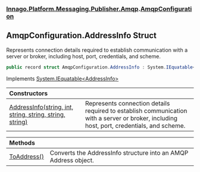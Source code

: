 ### [Innago\.Platform\.Messaging\.Publisher\.Amqp](../../index.md 'Innago\.Platform\.Messaging\.Publisher\.Amqp').[AmqpConfiguration](../index.md 'Innago\.Platform\.Messaging\.Publisher\.Amqp\.AmqpConfiguration')

## AmqpConfiguration\.AddressInfo Struct

Represents connection details required to establish communication
with a server or broker, including host, port, credentials, and scheme\.

```csharp
public record struct AmqpConfiguration.AddressInfo : System.IEquatable<Innago.Platform.Messaging.Publisher.Amqp.AmqpConfiguration.AddressInfo>
```

Implements [System\.IEquatable&lt;](https://learn.microsoft.com/en-us/dotnet/api/system.iequatable-1 'System\.IEquatable\`1')[AddressInfo](index.md 'Innago\.Platform\.Messaging\.Publisher\.Amqp\.AmqpConfiguration\.AddressInfo')[&gt;](https://learn.microsoft.com/en-us/dotnet/api/system.iequatable-1 'System\.IEquatable\`1')

| Constructors | |
| :--- | :--- |
| [AddressInfo\(string, int, string, string, string, string\)](AddressInfo(string,int,string,string,string,string).md 'Innago\.Platform\.Messaging\.Publisher\.Amqp\.AmqpConfiguration\.AddressInfo\.AddressInfo\(string, int, string, string, string, string\)') | Represents connection details required to establish communication with a server or broker, including host, port, credentials, and scheme\. |

| Methods | |
| :--- | :--- |
| [ToAddress\(\)](ToAddress().md 'Innago\.Platform\.Messaging\.Publisher\.Amqp\.AmqpConfiguration\.AddressInfo\.ToAddress\(\)') | Converts the AddressInfo structure into an AMQP Address object\. |

